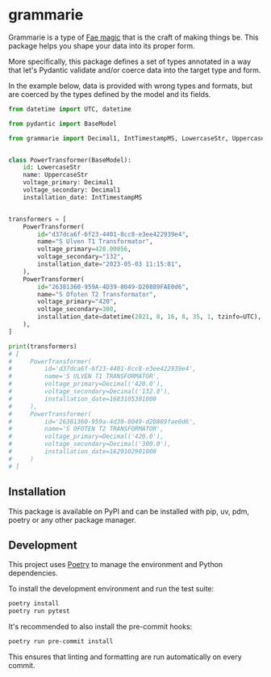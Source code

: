 # grammarie

Grammarie is a type of [Fae magic](https://kingkiller.fandom.com/wiki/Fae_magic) that is the craft
of making things be. This package helps you shape your data into its proper form.

More specifically, this package defines a set of types annotated in a way that let's Pydantic validate and/or coerce
data into the target type and form.

In the example below, data is provided with wrong types and formats, but are coerced by the types defined by the model
and its fields.

```python
from datetime import UTC, datetime

from pydantic import BaseModel

from grammarie import Decimal1, IntTimestampMS, LowercaseStr, UppercaseStr


class PowerTransformer(BaseModel):
    id: LowercaseStr
    name: UppercaseStr
    voltage_primary: Decimal1
    voltage_secondary: Decimal1
    installation_date: IntTimestampMS


transformers = [
    PowerTransformer(
        id="d37dca6f-6f23-4401-8cc8-e3ee422939e4",
        name="S Ulven T1 Transformator",
        voltage_primary=420.00056,
        voltage_secondary="132",
        installation_date="2023-05-03 11:15:01",
    ),
    PowerTransformer(
        id="26381360-959A-4D39-8049-D20889FAE0d6",
        name="S Ofoten T2 Transformator",
        voltage_primary="420",
        voltage_secondary=300,
        installation_date=datetime(2021, 8, 16, 8, 35, 1, tzinfo=UTC),
    ),
]

print(transformers)
# [
#     PowerTransformer(
#         id='d37dca6f-6f23-4401-8cc8-e3ee422939e4',
#         name='S ULVEN T1 TRANSFORMATOR',
#         voltage_primary=Decimal('420.0'),
#         voltage_secondary=Decimal('132.0'),
#         installation_date=1683105301000
#     ),
#     PowerTransformer(
#         id='26381360-959a-4d39-8049-d20889fae0d6',
#         name='S OFOTEN T2 TRANSFORMATOR',
#         voltage_primary=Decimal('420.0'),
#         voltage_secondary=Decimal('300.0'),
#         installation_date=1629102901000
#     )
# ]
```

## Installation

This package is available on PyPI and can be installed with pip, uv, pdm, poetry or any other package manager.

## Development

This project uses [Poetry](https://python-poetry.org/) to manage the environment and Python dependencies.

To install the development environment and run the test suite:
```bash
poetry install
poetry run pytest
```

It's recommended to also install the pre-commit hooks:
```bash
poetry run pre-commit install
```

This ensures that linting and formatting are run automatically on every commit.
